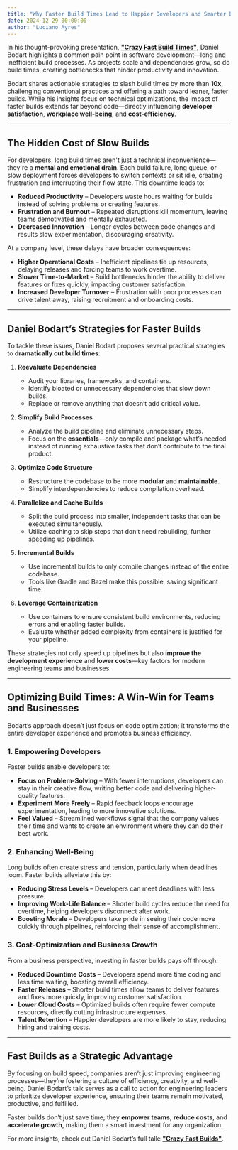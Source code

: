 ```yaml
---
title: "Why Faster Build Times Lead to Happier Developers and Smarter Businesses"
date: 2024-12-29 00:00:00
author: "Luciano Ayres"
---
```


In his thought-provoking presentation, [**"Crazy Fast Build Times"**](https://www.youtube.com/watch?v=nRDlYvIbSBU), Daniel Bodart highlights a common pain point in software development—long and inefficient build processes. As projects scale and dependencies grow, so do build times, creating bottlenecks that hinder productivity and innovation.  

Bodart shares actionable strategies to slash build times by more than **10x**, challenging conventional practices and offering a path toward leaner, faster builds. While his insights focus on technical optimizations, the impact of faster builds extends far beyond code—directly influencing **developer satisfaction**, **workplace well-being**, and **cost-efficiency**.  

---

## **The Hidden Cost of Slow Builds**  

For developers, long build times aren't just a technical inconvenience—they're a **mental and emotional drain**. Each build failure, long queue, or slow deployment forces developers to switch contexts or sit idle, creating frustration and interrupting their flow state. This downtime leads to:  

- **Reduced Productivity** – Developers waste hours waiting for builds instead of solving problems or creating features.  
- **Frustration and Burnout** – Repeated disruptions kill momentum, leaving teams demotivated and mentally exhausted.  
- **Decreased Innovation** – Longer cycles between code changes and results slow experimentation, discouraging creativity.  

At a company level, these delays have broader consequences:  
- **Higher Operational Costs** – Inefficient pipelines tie up resources, delaying releases and forcing teams to work overtime.  
- **Slower Time-to-Market** – Build bottlenecks hinder the ability to deliver features or fixes quickly, impacting customer satisfaction.  
- **Increased Developer Turnover** – Frustration with poor processes can drive talent away, raising recruitment and onboarding costs.  

---

## **Daniel Bodart’s Strategies for Faster Builds**  

To tackle these issues, Daniel Bodart proposes several practical strategies to **dramatically cut build times**:  

1. **Reevaluate Dependencies**  
   - Audit your libraries, frameworks, and containers.  
   - Identify bloated or unnecessary dependencies that slow down builds.  
   - Replace or remove anything that doesn’t add critical value.  

2. **Simplify Build Processes**  
   - Analyze the build pipeline and eliminate unnecessary steps.  
   - Focus on the **essentials**—only compile and package what’s needed instead of running exhaustive tasks that don’t contribute to the final product.  

3. **Optimize Code Structure**  
   - Restructure the codebase to be more **modular** and **maintainable**.  
   - Simplify interdependencies to reduce compilation overhead.  

4. **Parallelize and Cache Builds**  
   - Split the build process into smaller, independent tasks that can be executed simultaneously.  
   - Utilize caching to skip steps that don’t need rebuilding, further speeding up pipelines.  

5. **Incremental Builds**  
   - Use incremental builds to only compile changes instead of the entire codebase.  
   - Tools like Gradle and Bazel make this possible, saving significant time.  

6. **Leverage Containerization**  
   - Use containers to ensure consistent build environments, reducing errors and enabling faster builds.  
   - Evaluate whether added complexity from containers is justified for your pipeline.  

These strategies not only speed up pipelines but also **improve the development experience** and **lower costs**—key factors for modern engineering teams and businesses.  

---

## **Optimizing Build Times: A Win-Win for Teams and Businesses**  

Bodart’s approach doesn’t just focus on code optimization; it transforms the entire developer experience and promotes business efficiency.  

### **1. Empowering Developers**  

Faster builds enable developers to:  
- **Focus on Problem-Solving** – With fewer interruptions, developers can stay in their creative flow, writing better code and delivering higher-quality features.  
- **Experiment More Freely** – Rapid feedback loops encourage experimentation, leading to more innovative solutions.  
- **Feel Valued** – Streamlined workflows signal that the company values their time and wants to create an environment where they can do their best work.  

### **2. Enhancing Well-Being**  

Long builds often create stress and tension, particularly when deadlines loom. Faster builds alleviate this by:  
- **Reducing Stress Levels** – Developers can meet deadlines with less pressure.  
- **Improving Work-Life Balance** – Shorter build cycles reduce the need for overtime, helping developers disconnect after work.  
- **Boosting Morale** – Developers take pride in seeing their code move quickly through pipelines, reinforcing their sense of accomplishment.  

### **3. Cost-Optimization and Business Growth**  

From a business perspective, investing in faster builds pays off through:  
- **Reduced Downtime Costs** – Developers spend more time coding and less time waiting, boosting overall efficiency.  
- **Faster Releases** – Shorter build times allow teams to deliver features and fixes more quickly, improving customer satisfaction.  
- **Lower Cloud Costs** – Optimized builds often require fewer compute resources, directly cutting infrastructure expenses.  
- **Talent Retention** – Happier developers are more likely to stay, reducing hiring and training costs.  

---

## **Fast Builds as a Strategic Advantage**  

By focusing on build speed, companies aren’t just improving engineering processes—they’re fostering a culture of efficiency, creativity, and well-being. Daniel Bodart’s talk serves as a call to action for engineering leaders to prioritize developer experience, ensuring their teams remain motivated, productive, and fulfilled.  

Faster builds don’t just save time; they **empower teams**, **reduce costs**, and **accelerate growth**, making them a smart investment for any organization.  

For more insights, check out Daniel Bodart’s full talk: [**"Crazy Fast Builds"**](https://www.youtube.com/watch?v=nRDlYvIbSBU).